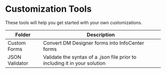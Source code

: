 # Customization Tools
These tools will help you get started with your own customizations.

| Folder            | Description |
| ----------------- | ------------ |
| Custom Forms      | Convert DM Designer forms into InfoCenter forms |
| JSON Validator    | Validate the syntax of a *.json* file prior to including it in your solution |